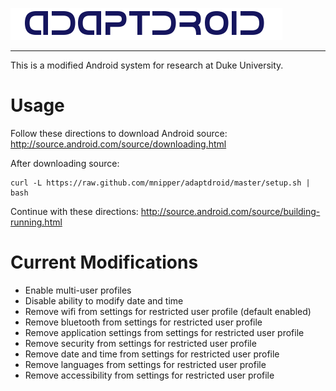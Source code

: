 ![AdaptDroid](adaptdroid_logo.png)

---

This is a modified Android system for research at Duke University.

# Usage

Follow these directions to download Android source:
http://source.android.com/source/downloading.html

After downloading source:
```
curl -L https://raw.github.com/mnipper/adaptdroid/master/setup.sh | bash
```

Continue with these directions:
http://source.android.com/source/building-running.html

# Current Modifications

* Enable multi-user profiles
* Disable ability to modify date and time
* Remove wifi from settings for restricted user profile (default enabled)
* Remove bluetooth from settings for restricted user profile
* Remove application settings from settings for restricted user profile
* Remove security from settings for restricted user profile
* Remove date and time from settings for restricted user profile
* Remove languages from settings for restricted user profile
* Remove accessibility from settings for restricted user profile
